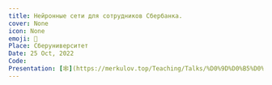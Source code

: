 ```yaml
---
title: Нейронные сети для сотрудников Сбербанка.
cover: None
icon: None
emoji: 🧠
Place: Сберуниверситет
Date: 25 Oct, 2022
Code: 
Presentation: [🕸](https://merkulov.top/Teaching/Talks/%D0%9D%D0%B5%D0%B9%D1%80%D0%BE%D0%BD%D0%BD%D1%8B%D0%B5_%D1%81%D0%B5%D1%82%D0%B8_%D0%B4%D0%BB%D1%8F_%D1%81%D0%BE%D1%82%D1%80%D1%83%D0%B4%D0%BD%D0%B8%D0%BA%D0%BE%D0%B2_%D0%A1%D0%B1%D0%B5%D1%80%D0%B1%D0%B0%D0%BD%D0%BA%D0%B0./%D0%9D%D0%B5%D0%B8%D1%80%D0%BE%D0%BD%D0%BD%D1%8B%D0%B5_%D1%81%D0%B5%D1%82%D0%B8_%D0%B0%D0%BA%D1%82%D1%83%D0%B0%D0%BB%D1%8C%D0%BD%D1%8B%D0%B5_%D0%94_%D0%9C%D0%B5%D1%80%D0%BA%D1%83%D0%BB%D0%BE%D0%B2.pptx)
---
```


